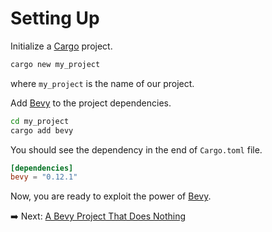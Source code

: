 # Setting Up

Initialize a [Cargo](https://doc.rust-lang.org/cargo/guide/) project.

```sh
cargo new my_project
```

where `my_project` is the name of our project.

Add [Bevy](https://bevyengine.org/) to the project dependencies.

```sh
cd my_project
cargo add bevy
```

You should see the dependency in the end of `Cargo.toml` file.

```toml
[dependencies]
bevy = "0.12.1"
```

Now, you are ready to exploit the power of [Bevy](https://bevyengine.org/).

:arrow_right:  Next: [A Bevy Project That Does Nothing](./a_bevy_project_that_does_nothing.md)
